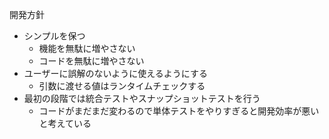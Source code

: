 開発方針

- シンプルを保つ
  - 機能を無駄に増やさない
  - コードを無駄に増やさない
- ユーザーに誤解のないように使えるようにする
  - 引数に渡せる値はランタイムチェックする
- 最初の段階では統合テストやスナップショットテストを行う
  - コードがまだまだ変わるので単体テストをやりすぎると開発効率が悪いと考えている